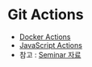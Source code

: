 # Git Actions
- [Docker Actions](https://github.com/Wonyoungpark/hello-world-javascript-action)
- [JavaScript Actions](https://github.com/Wonyoungpark/hello-world-javascript-action)
- 참고 : [Seminar 자료](https://github.com/Wonyoungpark/TIL/blob/main/Seminar/GITHUB/Github%20Actions_3.pdf)
